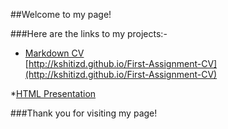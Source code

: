 ##Welcome to my page!

###Here are the links to my projects:-

* [Markdown CV](http://kshitizd.github.io/First-Assignment-CV)    
[http://kshitizd.github.io/First-Assignment-CV](http://kshitizd.github.io/First-Assignment-CV)

*[HTML Presentation](http://kshitizd.github.io/Second-Assignment/)


###Thank you for visiting my page!
 
